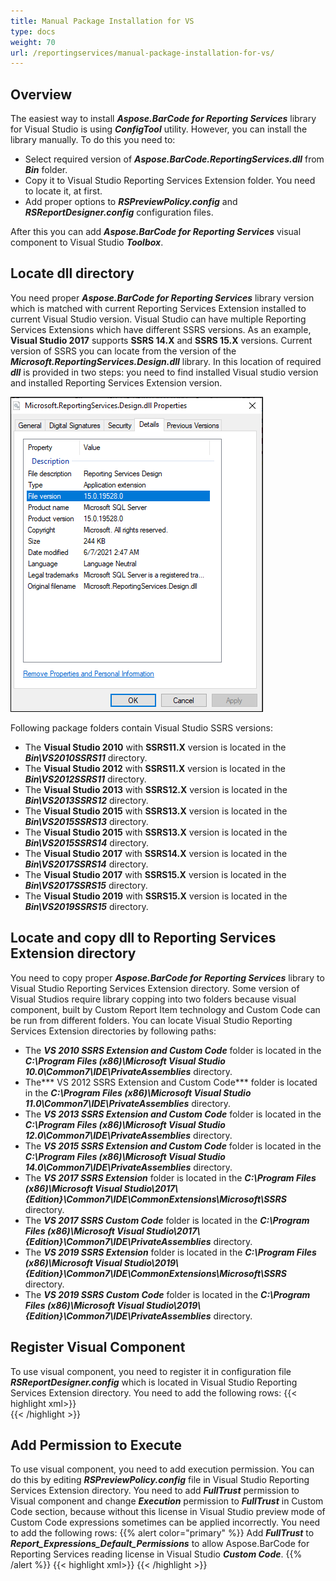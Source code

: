 ```yaml
---
title: Manual Package Installation for VS
type: docs
weight: 70
url: /reportingservices/manual-package-installation-for-vs/
---
```

## **Overview**
The easiest way to install ***Aspose.BarCode for Reporting Services*** library for Visual Studio is using ***ConfigTool*** utility. However, you can install the library manually. To do this you need to:
- Select required version of ***Aspose.BarCode.ReportingServices.dll*** from ***Bin*** folder.
- Copy it to Visual Studio Reporting Services Extension folder. You need to locate it, at first.
- Add proper options to ***RSPreviewPolicy.config*** and ***RSReportDesigner.config*** configuration files.

After this you can add ***Aspose.BarCode for Reporting Services*** visual component to Visual Studio ***Toolbox***.

## **Locate dll directory**
You need proper ***Aspose.BarCode for Reporting Services*** library version which is matched with current Reporting Services Extension installed to current Visual Studio version. Visual Studio can have multiple Reporting Services Extensions which have different SSRS versions. As an example, **Visual Studio 2017** supports **SSRS 14.X** and **SSRS 15.X** versions. Current version of SSRS you can locate from the version of the ***Microsoft.ReportingServices.Design.dll*** library. In this location of required ***dll*** is provided in two steps: you need to find installed Visual studio version and installed Reporting Services Extension version.

<img style="border:1px solid black;" src="VS_SSRS_Version.png" alt="Microsoft.ReportingServices.Design.dll version" />

Following package folders contain Visual Studio SSRS versions:
- The **Visual Studio 2010** with **SSRS11.X** version is located in the ***Bin\VS2010SSRS11*** directory.
- The **Visual Studio 2012** with **SSRS11.X** version is located in the ***Bin\VS2012SSRS11*** directory.
- The **Visual Studio 2013** with **SSRS12.X** version is located in the ***Bin\VS2013SSRS12*** directory.
- The **Visual Studio 2015** with **SSRS13.X** version is located in the ***Bin\VS2015SSRS13*** directory.
- The **Visual Studio 2015** with **SSRS13.X** version is located in the ***Bin\VS2015SSRS14*** directory.
- The **Visual Studio 2017** with **SSRS14.X** version is located in the ***Bin\VS2017SSRS14*** directory.
- The **Visual Studio 2017** with **SSRS15.X** version is located in the ***Bin\VS2017SSRS15*** directory.
- The **Visual Studio 2019** with **SSRS15.X** version is located in the ***Bin\VS2019SSRS15*** directory.

## **Locate and copy dll to Reporting Services Extension directory**
You need to copy proper ***Aspose.BarCode for Reporting Services*** library to Visual Studio Reporting Services Extension directory. Some version of Visual Studios require library copping into two folders because visual component, built by Custom Report Item technology and Custom Code can be run from different folders. You can locate Visual Studio Reporting Services Extension directories by following paths:
- The ***VS 2010 SSRS Extension and Custom Code*** folder is located in the ***C:\Program Files (x86)\Microsoft Visual Studio 10.0\Common7\IDE\PrivateAssemblies*** directory.
- The*** VS 2012 SSRS Extension and Custom Code*** folder is located in the ***C:\Program Files (x86)\Microsoft Visual Studio 11.0\Common7\IDE\PrivateAssemblies*** directory.
- The ***VS 2013 SSRS Extension and Custom Code*** folder is located in the ***C:\Program Files (x86)\Microsoft Visual Studio 12.0\Common7\IDE\PrivateAssemblies*** directory.
- The ***VS 2015 SSRS Extension and Custom Code*** folder is located in the ***C:\Program Files (x86)\Microsoft Visual Studio 14.0\Common7\IDE\PrivateAssemblies*** directory.
- The ***VS 2017 SSRS Extension*** folder is located in the ***C:\Program Files (x86)\Microsoft Visual Studio\2017\\{Edition}\Common7\IDE\CommonExtensions\Microsoft\SSRS*** directory.
- The ***VS 2017 SSRS Custom Code*** folder is located in the ***C:\Program Files (x86)\Microsoft Visual Studio\2017\\{Edition}\Common7\IDE\PrivateAssemblies*** directory.
- The ***VS 2019 SSRS Extension*** folder is located in the ***C:\Program Files (x86)\Microsoft Visual Studio\2019\\{Edition}\Common7\IDE\CommonExtensions\Microsoft\SSRS*** directory.
- The ***VS 2019 SSRS Custom Code*** folder is located in the ***C:\Program Files (x86)\Microsoft Visual Studio\2019\\{Edition}\Common7\IDE\PrivateAssemblies*** directory.

## **Register Visual Component**
To use visual component, you need to register it in configuration file ***RSReportDesigner.config*** which is located in Visual Studio Reporting Services Extension directory. You need to add the following rows:
{{< highlight xml>}}
<Configuration>
	<Extensions>
		<!-- Start config of Aspose.BarCode for Reporting Services-->
		<ReportItemDesigner>
			<ReportItem Name="BarcodeGenerator" Type="Aspose.BarCode.ReportingServices.BarCodeReportItemDesigner, Aspose.BarCode.ReportingServices"/>
		</ReportItemDesigner>
		<ReportItems>
			<ReportItem Name="BarcodeGenerator" Type="Aspose.BarCode.ReportingServices.BarCodeReportItem, Aspose.BarCode.ReportingServices"/>
		</ReportItems>
		<!-- End of config -->		
	</Extensions>
</Configuration>
{{< /highlight >}}

## **Add Permission to Execute**
To use visual component, you need to add execution permission. You can do this by editing ***RSPreviewPolicy.config*** file in Visual Studio Reporting Services Extension directory. You need to add ***FullTrust*** permission to Visual component and change ***Execution*** permission to ***FullTrust*** in Custom Code section, because without this license in Visual Studio preview mode of Custom Code expressions sometimes can be applied incorrectly. You need to add the following rows:
{{% alert color="primary" %}} 
Add ***FullTrust*** to ***Report_Expressions_Default_Permissions*** to allow Aspose.BarCode for Reporting Services reading license in Visual Studio ***Custom Code***.
{{% /alert %}} 
{{< highlight xml>}}
<configuration>
	<mscorlib>
		<security>
			<policy>
				<PolicyLevel version="1">
					<CodeGroup class="FirstMatchCodeGroup" version="1" PermissionSetName="Nothing">
						<!-- Set Custom Code permission from Execution to FullTrust. License Fix-->
						<CodeGroup class="UnionCodeGroup" version="1" PermissionSetName="FullTrust" Name="Report_Expressions_Default_Permissions" Description="This code group grants default permissions for code in report expressions and Code element. ">
							<IMembershipCondition class="StrongNameMembershipCondition" version="1" PublicKeyBlob="0024000004800000940000000602000000240000525341310004000001000100512C8E872E28569E733BCB123794DAB55111A0570B3B3D4DE3794153DEA5EFB7C3FEA9F2D8236CFF320C4FD0EAD5F677880BF6C181F296C751C5F6E65B04D3834C02F792FEE0FE452915D44AFE74A0C27E0D8E4B8D04EC52A8E281E01FF47E7D694E6C7275A09AFCBFD8CC82705A06B20FD6EF61EBBA6873E29C8C0F2CAEDDA2"/>
						</CodeGroup>
						<CodeGroup class="FirstMatchCodeGroup" version="1" PermissionSetName="Execution" Description="This code group grants MyComputer code Execution permission. ">
							<!-- Start config of Aspose.BarCode for Reporting Services-->
							<CodeGroup class="UnionCodeGroup" version="1" PermissionSetName="FullTrust" Name="BarcodeGenerator" Description="Aspose.BarCode for Reporting Services">
								<IMembershipCondition class="StrongNameMembershipCondition" version="1" PublicKeyBlob="0x00240000048000009400000006020000002400005253413100040000010001005542E99CECD28842DAD186257B2C7B6AE9B5947E51E0B17B4AC6D8CECD3E01C4D20658C5E4EA1B9A6C8F854B2D796C4FDE740DAC65E834167758CFF283EED1BE5C9A812022B015A902E0B97D4E95569EB8C0971834744E633D9CB4C4A6D8EDA03C12F486E13A1A0CB1AA101AD94943236384CBBF5C679944B994DE9546E493BF"/>
							</CodeGroup>
							<!-- End of config -->
						</CodeGroup>
					</CodeGroup>
				</PolicyLevel>
			</policy>
		</security>
	</mscorlib>
</configuration>
{{< /highlight >}}
